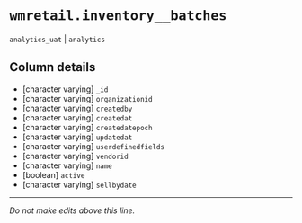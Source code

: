 # `wmretail.inventory__batches`
`analytics_uat` | `analytics`

## Column details
* [character varying] `_id`
* [character varying] `organizationid`
* [character varying] `createdby`
* [character varying] `createdat`
* [character varying] `createdatepoch`
* [character varying] `updatedat`
* [character varying] `userdefinedfields`
* [character varying] `vendorid`
* [character varying] `name`
* [boolean]   `active`
* [character varying] `sellbydate`

-------------------------------------------------------------------------------
*Do not make edits above this line.*
